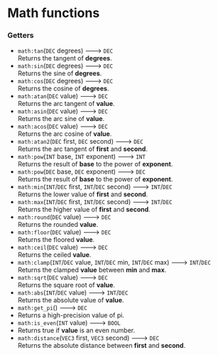 # Math functions
### Getters
- `math:tan`(`DEC` degrees) ---> `DEC`  
  Returns the tangent of **degrees**.
- `math:sin`(`DEC` degrees) ---> `DEC`  
  Returns the sine of **degrees**.
- `math:cos`(`DEC` degrees) ---> `DEC`  
  Returns the cosine of **degrees**.
- `math:atan`(`DEC` value) ---> `DEC`  
  Returns the arc tangent of **value**.
- `math:asin`(`DEC` value) ---> `DEC`  
  Returns the arc sine of **value**.
- `math:acos`(`DEC` value) ---> `DEC`  
  Returns the arc cosine of **value**.
- `math:atan2`(`DEC` first, `DEC` second) ---> `DEC`  
  Returns the arc tangent of **first** and **second**.
- `math:pow`(`INT` base, `INT` exponent) ---> `INT`  
  Returns the result of **base** to the power of **exponent**.
- `math:pow`(`DEC` base, `DEC` exponent) ---> `DEC`  
  Returns the result of **base** to the power of **exponent**.
- `math:min`(`INT`/`DEC` first, `INT`/`DEC` second) ---> `INT`/`DEC`  
  Returns the lower value of **first** and **second**.
- `math:max`(`INT`/`DEC` first, `INT`/`DEC` second) ---> `INT`/`DEC`  
  Returns the higher value of **first** and **second**.
- `math:round`(`DEC` value) ---> `DEC`  
  Returns the rounded **value**.
- `math:floor`(`DEC` value) ---> `DEC`  
  Returns the floored **value**.
- `math:ceil`(`DEC` value) ---> `DEC`  
  Returns the ceiled **value**.
- `math:clamp`(`INT`/`DEC` value, `INT`/`DEC` min, `INT`/`DEC` max) ---> `INT`/`DEC`  
  Returns the clamped **value** between **min** and **max**.
- `math:sqrt`(`DEC` value) ---> `DEC`  
  Returns the square root of **value**.
- `math:abs`(`INT`/`DEC` value) ---> `INT`/`DEC`  
  Returns the absolute value of **value**.
- `math:get_pi`() ---> `DEC`  
- Returns a high-precision value of pi.
- `math:is_even`(`INT` value) ---> `BOOL`  
- Returns true if **value** is an even number.
- `math:distance`(`VEC3` first, `VEC3` second) ---> `DEC`  
  Returns the absolute distance between **first** and **second**.
